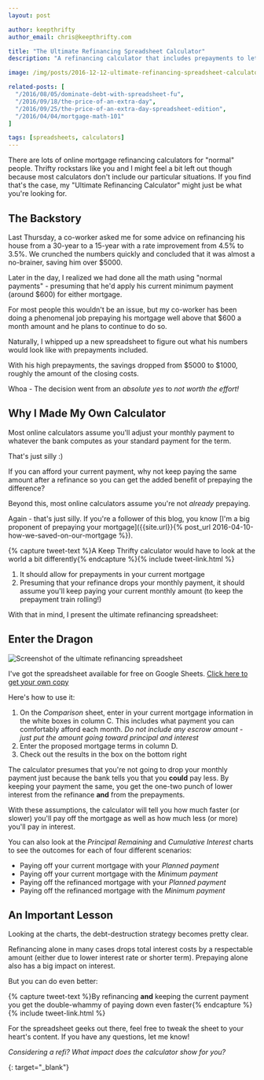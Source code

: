 ```yaml
---
layout: post

author: keepthrifty
author_email: chris@keepthrifty.com

title: "The Ultimate Refinancing Spreadsheet Calculator"
description: "A refinancing calculator that includes prepayments to let you really understand how much time and money you can save"

image: /img/posts/2016-12-12-ultimate-refinancing-spreadsheet-calculator/ultimate-refinance-calculator.jpg

related-posts: [
  "/2016/08/05/dominate-debt-with-spreadsheet-fu",
  "/2016/09/18/the-price-of-an-extra-day",
  "/2016/09/25/the-price-of-an-extra-day-spreadsheet-edition",
  "/2016/04/04/mortgage-math-101"
]

tags: [spreadsheets, calculators]
---
```


There are lots of online mortgage refinancing calculators for "normal" people. Thrifty rockstars like you and I might feel a bit left out though because most calculators don't include our particular situations. If you find that's the case, my "Ultimate Refinancing Calculator" might just be what you're looking for.

## The Backstory

Last Thursday, a co-worker asked me for some advice on refinancing his house from a 30-year to a 15-year with a rate improvement from 4.5% to 3.5%. We crunched the numbers quickly and concluded that it was almost a no-brainer, saving him over $5000.

Later in the day, I realized we had done all the math using "normal payments" - presuming that he'd apply his current minimum payment (around $600) for either mortgage.

For most people this wouldn't be an issue, but my co-worker has been doing a phenomenal job prepaying his mortgage well above that $600 a month amount and he plans to continue to do so.

Naturally, I whipped up a new spreadsheet to figure out what his numbers would look like with prepayments included.

With his high prepayments, the savings dropped from $5000 to $1000, roughly the amount of the closing costs.

Whoa - The decision went from an _absolute yes_ to _not worth the effort!_

## Why I Made My Own Calculator

Most online calculators assume you'll adjust your monthly payment to whatever the bank computes as your standard payment for the term.

That's just silly :)

If you can afford your current payment, why not keep paying the same amount after a refinance so you can get the added benefit of prepaying the difference?

Beyond this, most online calculators assume you're not _already_ prepaying.

Again - that's just silly. If you're a follower of this blog, you know [I'm a big proponent of prepaying your mortgage]({{site.url}}{% post_url 2016-04-10-how-we-saved-on-our-mortgage %}).

{% capture tweet-text %}A Keep Thrifty calculator would have to look at the world a bit differently{% endcapture %}{% include tweet-link.html %}

1. It should allow for prepayments in your current mortgage
2. Presuming that your refinance drops your monthly payment, it should assume you'll keep paying your current monthly amount (to keep the prepayment train rolling!)

With that in mind, I present the ultimate refinancing spreadsheet:

## Enter the Dragon

![Screenshot of the ultimate refinancing spreadsheet]({{site.url}}/img/posts/2016-12-12-ultimate-refinancing-spreadsheet-calculator/ultimate-refinance-spreadsheet.jpg)

I've got the spreadsheet available for free on Google Sheets. [Click here to get your own copy][spreadsheet-link]

Here's how to use it:

1. On the _Comparison_ sheet, enter in your current mortgage information in the white boxes in column C. This includes what payment you can comfortably afford each month. _Do not include any escrow amount - just put the amount going toward principal and interest_
2. Enter the proposed mortgage terms in column D.
3. Check out the results in the box on the bottom right

The calculator presumes that you're not going to drop your monthly payment just because the bank tells you that you __could__ pay less. By keeping your payment the same, you get the one-two punch of lower interest from the refinance __and__ from the prepayments.

With these assumptions, the calculator will tell you how much faster (or slower) you'll pay off the mortgage as well as how much less (or more) you'll pay in interest.

You can also look at the _Principal Remaining_ and _Cumulative Interest_ charts to see the outcomes for each of four different scenarios:

- Paying off your current mortgage with your _Planned payment_
- Paying off your current mortgage with the _Minimum payment_
- Paying off the refinanced mortgage with your _Planned payment_
- Paying off the refinanced mortgage with the _Minimum payment_

## An Important Lesson

Looking at the charts, the debt-destruction strategy becomes pretty clear.

Refinancing alone in many cases drops total interest costs by a respectable amount (either due to lower interest rate or shorter term). Prepaying alone also has a big impact on interest.

But you can do even better:

{% capture tweet-text %}By refinancing __and__ keeping the current payment you get the double-whammy of paying down even faster{% endcapture %}{% include tweet-link.html %}

For the spreadsheet geeks out there, feel free to tweak the sheet to your heart's content. If you have any questions, let me know!

_Considering a refi? What impact does the calculator show for you?_


[spreadsheet-link]: https://docs.google.com/spreadsheets/d/137AKDnkPxhAEl_AGJG6acA_YPdv2-yjmNAp_x1q1VBw/copy
{: target="_blank"}

